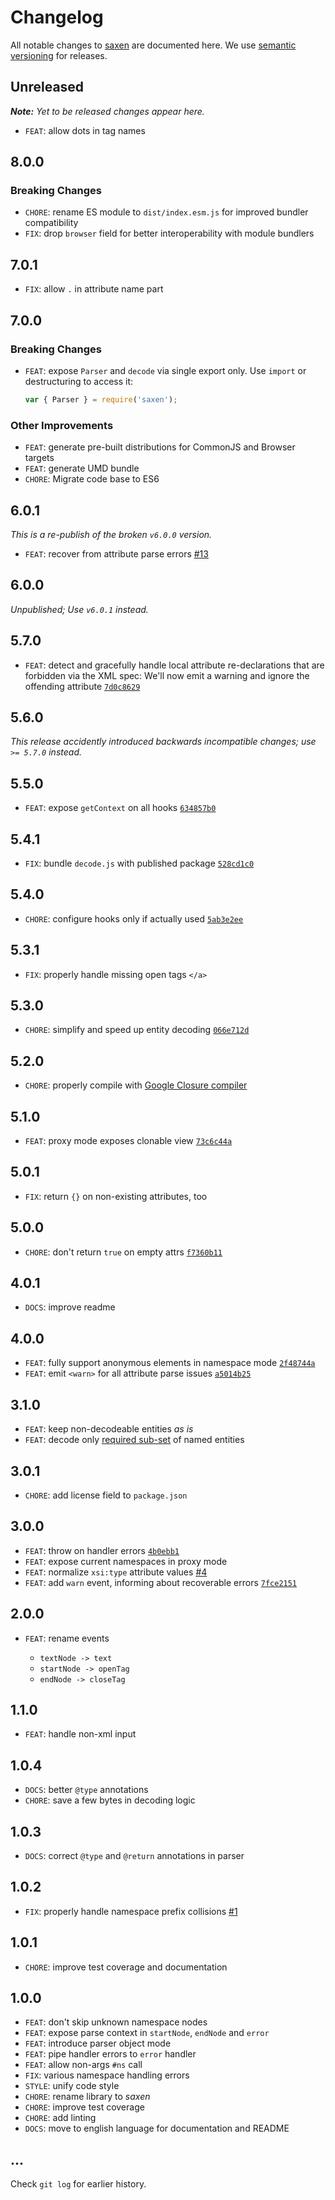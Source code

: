 # Changelog

All notable changes to [saxen](https://github.com/nikku/saxen) are documented here. We use [semantic versioning](http://semver.org/) for releases.

## Unreleased

___Note:__ Yet to be released changes appear here._

* `FEAT`: allow dots in tag names

## 8.0.0

### Breaking Changes

* `CHORE`: rename ES module to `dist/index.esm.js` for improved bundler compatibility
* `FIX`: drop `browser` field for better interoperability with module bundlers

## 7.0.1

* `FIX`: allow `.` in attribute name part

## 7.0.0

### Breaking Changes

* `FEAT`: expose `Parser` and `decode` via single export only. Use `import` or destructuring to access it:

  ```javascript
  var { Parser } = require('saxen');
  ```

### Other Improvements

* `FEAT`: generate pre-built distributions for CommonJS and Browser targets
* `FEAT`: generate UMD bundle
* `CHORE`: Migrate code base to ES6

## 6.0.1

_This is a re-publish of the broken `v6.0.0` version._

* `FEAT`: recover from attribute parse errors [#13](https://github.com/nikku/saxen/issues/13)

## 6.0.0

_Unpublished; Use `v6.0.1` instead._

## 5.7.0

* `FEAT`: detect and gracefully handle local attribute re-declarations that are forbidden via the XML spec: We'll now emit a warning and ignore the offending attribute [`7d0c8629`](https://github.com/nikku/saxen/commit/7d0c8629c6b7afe82953e86b7351ae30be41730c)

## 5.6.0

_This release accidently introduced backwards incompatible changes; use `>= 5.7.0` instead._

## 5.5.0

* `FEAT`: expose `getContext` on all hooks [`634857b0`](https://github.com/nikku/saxen/commit/634857b0db8ac91d87520dfa6314cb67a4d05e5f)

## 5.4.1

* `FIX`: bundle `decode.js` with published package [`528cd1c0`](https://github.com/nikku/saxen/commit/528cd1c0bbc1f2a76812b626cce87b3362ab1bb3)

## 5.4.0

* `CHORE`: configure hooks only if actually used [`5ab3e2ee`](https://github.com/nikku/saxen/commit/066e712dd89f15f913387b40f0198575e1083d2f)

## 5.3.1

* `FIX`: properly handle missing open tags `</a>`

## 5.3.0

* `CHORE`: simplify and speed up entity decoding [`066e712d`](https://github.com/nikku/saxen/commit/066e712dd89f15f913387b40f0198575e1083d2f)

## 5.2.0

* `CHORE`: properly compile with [Google Closure compiler](https://github.com/google/closure-compiler)

## 5.1.0

* `FEAT`: proxy mode exposes clonable view [`73c6c44a`](https://github.com/nikku/saxen/commit/73c6c44ade3127f3819ceb825e241bb39d74fd93)

## 5.0.1

* `FIX`: return `{}` on non-existing attributes, too

## 5.0.0

* `CHORE`: don't return `true` on empty attrs [`f7360b11`](https://github.com/nikku/saxen/commit/f7360b115b651b9eb9ca3488a48e827d974deae1)

## 4.0.1

* `DOCS`: improve readme

## 4.0.0

* `FEAT`: fully support anonymous elements in namespace mode [`2f48744a`](https://github.com/nikku/saxen/commit/2f48744a077ec096a411d60f3f948903fa53bfc2)
* `FEAT`: emit `<warn>` for all attribute parse issues [`a5014b25`](https://github.com/nikku/saxen/commit/a5014b257cc4635d55daa2df9d38ce6e3b0da13d)

## 3.1.0

* `FEAT`: keep non-decodeable entities _as is_
* `FEAT`: decode only [required sub-set](https://www.w3.org/TR/REC-xml/#sec-predefined-ent) of named entities

## 3.0.1

* `CHORE`: add license field to `package.json`

## 3.0.0

* `FEAT`: throw on handler errors [`4b0ebb1`](https://github.com/nikku/saxen/commit/4b0ebb12edb6f98064f33f555d519f58a8ec3a63)
* `FEAT`: expose current namespaces in proxy mode
* `FEAT`: normalize `xsi:type` attribute values [#4](https://github.com/nikku/saxen/issues/4)
* `FEAT`: add `warn` event, informing about recoverable errors [`7fce2151`](https://github.com/nikku/saxen/commit/7fce2151acc9bf006feab6cb3d892a004504c6ce)

## 2.0.0

* `FEAT`: rename events

  * `textNode -> text`
  * `startNode -> openTag`
  * `endNode -> closeTag`

## 1.1.0

* `FEAT`: handle non-xml input

## 1.0.4

* `DOCS`: better `@type` annotations
* `CHORE`: save a few bytes in decoding logic

## 1.0.3

* `DOCS`: correct `@type` and `@return` annotations in parser

## 1.0.2

* `FIX`: properly handle namespace prefix collisions [#1](https://github.com/nikku/saxen/issues/1)

## 1.0.1

* `CHORE`: improve test coverage and documentation

## 1.0.0

* `FEAT`: don't skip unknown namespace nodes
* `FEAT`: expose parse context in `startNode`, `endNode` and `error`
* `FEAT`: introduce parser object mode
* `FEAT`: pipe handler errors to `error` handler
* `FEAT`: allow non-args `#ns` call
* `FIX`: various namespace handling errors
* `STYLE`: unify code style
* `CHORE`: rename library to _saxen_
* `CHORE`: improve test coverage
* `CHORE`: add linting
* `DOCS`: move to english language for documentation and README

## ...

Check `git log` for earlier history.
